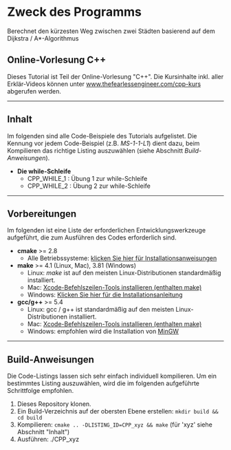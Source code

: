 # Zweck des Programms
Berechnet den kürzesten Weg zwischen zwei Städten basierend auf dem Dijkstra / A*-Algorithmus

## Online-Vorlesung C++
Dieses Tutorial ist Teil der Online-Vorlesung "C++". Die Kursinhalte inkl. aller Erklär-Videos können unter www.thefearlessengineer.com/cpp-kurs abgerufen werden.

----

## Inhalt

Im folgenden sind alle Code-Beispiele des Tutorials aufgelistet. Die Kennung vor jedem Code-Beispiel (z.B. *MS-1-1-L1*) dient dazu, beim Kompilieren das richtige Listing auszuwählen (siehe Abschnitt *Build-Anweisungen*). 

* **Die while-Schleife**
	* CPP_WHILE_1 : Übung 1 zur while-Schleife
	* CPP_WHILE_2 : Übung 2 zur while-Schleife

---

## Vorbereitungen

Im folgenden ist eine Liste der erforderlichen Entwicklungswerkzeuge aufgeführt, die zum Ausführen des Codes erforderlich sind. 

* **cmake** >= 2.8 
	* Alle Betriebssysteme:  [klicken Sie hier für Installationsanweisungen](https://cmake.org/install/) 
* **make** >= 4.1 (Linux, Mac), 3.81 (Windows) 
	* Linux: *make* ist auf den meisten Linux-Distributionen standardmäßig installiert. 
	* Mac:  [Xcode-Befehlszeilen-Tools installieren (enthalten make)](https://developer.apple.com/xcode/features/) 
	* Windows: [Klicken Sie hier für die Installationsanleitung](http://gnuwin32.sourceforge.net/packages/make.htm) 
* **gcc/g++** >= 5.4 
	* Linux: gcc / g++ ist standardmäßig auf den meisten Linux-Distributionen installiert. 
	* Mac: [Xcode-Befehlszeilen-Tools installieren (enthalten make)](https://developer.apple.com/xcode/features/) 
	* Windows: empfohlen wird die Installation von [MinGW](http://www.mingw.org/) 
	
-----

## Build-Anweisungen 

Die Code-Listings lassen sich sehr einfach individuell kompilieren. Um ein bestimmtes Listing auszuwählen, wird die im folgenden aufgeführte Schrittfolge empfohlen. 

1.  Dieses Repository klonen. 
2.  Ein Build-Verzeichnis auf der obersten Ebene erstellen: `mkdir build && cd build` 
3.  Kompilieren:  `cmake .. -DLISTING_ID=CPP_xyz && make` (für 'xyz' siehe Abschnitt "Inhalt")
4.  Ausführen: ./CPP_xyz

